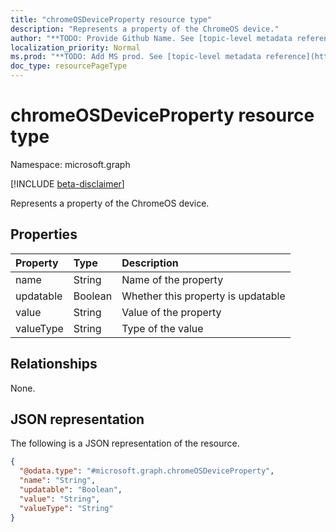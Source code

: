 ```yaml
---
title: "chromeOSDeviceProperty resource type"
description: "Represents a property of the ChromeOS device."
author: "**TODO: Provide Github Name. See [topic-level metadata reference](https://msgo.azurewebsites.net/add/document/guidelines/metadata.html#topic-level-metadata)**"
localization_priority: Normal
ms.prod: "**TODO: Add MS prod. See [topic-level metadata reference](https://msgo.azurewebsites.net/add/document/guidelines/metadata.html#topic-level-metadata)**"
doc_type: resourcePageType
---
```


# chromeOSDeviceProperty resource type

Namespace: microsoft.graph

[!INCLUDE [beta-disclaimer](../../includes/beta-disclaimer.md)]

Represents a property of the ChromeOS device.

## Properties
|Property|Type|Description|
|:---|:---|:---|
|name|String|Name of the property|
|updatable|Boolean|Whether this property is updatable|
|value|String|Value of the property|
|valueType|String|Type of the value|

## Relationships
None.

## JSON representation
The following is a JSON representation of the resource.
<!-- {
  "blockType": "resource",
  "@odata.type": "microsoft.graph.chromeOSDeviceProperty"
}
-->
``` json
{
  "@odata.type": "#microsoft.graph.chromeOSDeviceProperty",
  "name": "String",
  "updatable": "Boolean",
  "value": "String",
  "valueType": "String"
}
```

